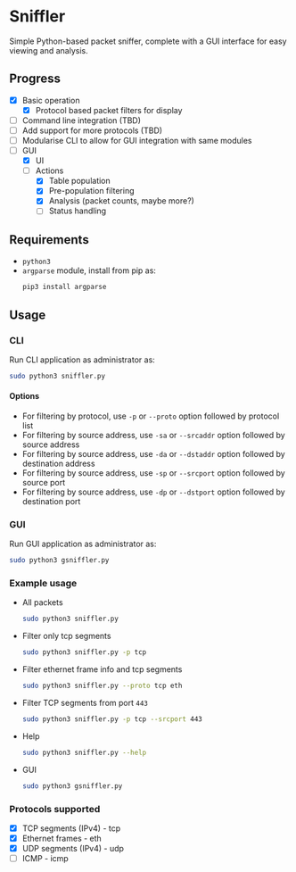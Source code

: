 # Sniffler

Simple Python-based packet sniffer, complete with a GUI interface for easy viewing and analysis.

## Progress

- [x] Basic operation
  - [x] Protocol based packet filters for display
- [ ] Command line integration (TBD)
- [ ] Add support for more protocols (TBD)
- [ ] Modularise CLI to allow for GUI integration with same modules
- [ ] GUI
  - [x] UI
  - [ ] Actions
    - [x] Table population
    - [x] Pre-population filtering
    - [x] Analysis (packet counts, maybe more?)
    - [ ] Status handling

## Requirements

- ```python3```
- ```argparse``` module, install from pip as:
  ```bash
  pip3 install argparse
  ```

## Usage

### CLI
Run CLI application as administrator as:
```bash
sudo python3 sniffler.py
```
#### Options
- For filtering by protocol, use ```-p``` or ```--proto``` option followed by protocol list
- For filtering by source address, use ```-sa``` or ```--srcaddr``` option followed by source address
- For filtering by source address, use ```-da``` or ```--dstaddr``` option followed by destination address
- For filtering by source address, use ```-sp``` or ```--srcport``` option followed by source port
- For filtering by source address, use ```-dp``` or ```--dstport``` option followed by destination port

### GUI
Run GUI application as administrator as:
```bash
sudo python3 gsniffler.py
```

### Example usage
- All packets
  ```bash
  sudo python3 sniffler.py
  ```
- Filter only tcp segments
  ```bash
  sudo python3 sniffler.py -p tcp
  ```
- Filter ethernet frame info and tcp segments
  ```bash
  sudo python3 sniffler.py --proto tcp eth
  ```
- Filter TCP segments from port ```443```
  ```bash
  sudo python3 sniffler.py -p tcp --srcport 443
  ```
- Help
  ```bash
  sudo python3 sniffler.py --help
  ```
- GUI
  ```bash
  sudo python3 gsniffler.py
  ```

### Protocols supported
- [x] TCP segments (IPv4) - tcp
- [x] Ethernet frames - eth
- [x] UDP segments (IPv4) - udp
- [ ] ICMP - icmp